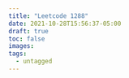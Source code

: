 ```yaml
---
title: "Leetcode 1288"
date: 2021-10-28T15:56:37-05:00
draft: true
toc: false
images:
tags:
  - untagged
---
```



